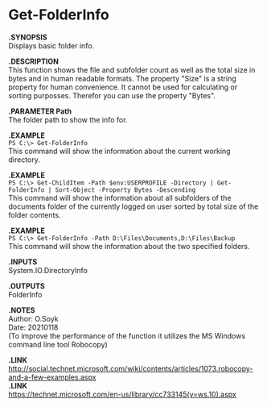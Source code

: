 # Get-FolderInfo
        
**.SYNOPSIS**  
Displays basic folder info.  
        
**.DESCRIPTION**  
This function shows the file and subfolder count as well as the total size in bytes and in human readable formats. The property "Size" is a string property for human convenience. It cannot be used for calculating or sorting purposses. Therefor you can use the property "Bytes".  
        
**.PARAMETER  Path**  
The folder path to show the info for.  
        
**.EXAMPLE**  
`PS C:\> Get-FolderInfo`  
This command will show the information about the current working directory.
        
**.EXAMPLE**  
`PS C:\> Get-ChildItem -Path $env:USERPROFILE -Directory | Get-FolderInfo | Sort-Object -Property Bytes -Descending`  
This command will show the information about all subfolders of the documents folder of the currently logged on user sorted by total size of the folder contents.  
        
**.EXAMPLE**  
`PS C:\> Get-FolderInfo -Path D:\Files\Documents,D:\Files\Backup`  
This command will show the information about the two specified folders.  
        
**.INPUTS**  
System.IO.DirectoryInfo  
        
**.OUTPUTS**  
FolderInfo  
        
**.NOTES**  
Author: O.Soyk  
Date:   20210118  
(To improve the performance of the function it utilizes the MS Windows command line tool Robocopy)  
        
**.LINK**  
        http://social.technet.microsoft.com/wiki/contents/articles/1073.robocopy-and-a-few-examples.aspx  
**.LINK**  
        https://technet.microsoft.com/en-us/library/cc733145(v=ws.10).aspx  
